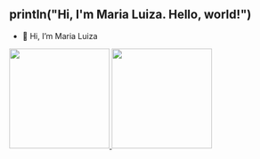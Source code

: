 ## println("Hi, I'm Maria Luiza. Hello, world!")
- 👋 Hi, I’m Maria Luiza

<div>
  <a href="https://beacons.ai/stxrkwas">
  <img height="180em" src="https://github-readme-stats.vercel.app/api?username=stxrkwas&show_icons=true&theme=tokyonight&include_all_comits=true&count_private=true"/>
  <img height="180em" src="https://github-readme-stats.vercel.app/api/top-langs/?username=stxrkwas&layout=compact&langs_count=16&theme=tokyonight"/>
</div>
  
<!---
stxrkwas/stxrkwas is a ✨ special ✨ repository because its `README.md` (this file) appears on your GitHub profile.
You can click the Preview link to take a look at your changes.
--->
